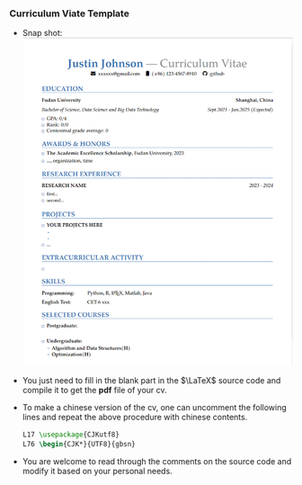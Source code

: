 ### Curriculum Viate Template
- Snap shot:
   <img src="./template_img.png">

- You just need to fill in the blank part in the $\LaTeX$ source code and compile it to get the **pdf** file of your cv.
- To make a chinese version of the cv, one can uncomment the following lines and repeat the above procedure with chinese contents.
  ```latex
  L17 \usepackage{CJKutf8} 
  L76 \begin{CJK*}{UTF8}{gbsn}
  ```
- You are welcome to read through the comments on the source code and modify it based on your personal needs.